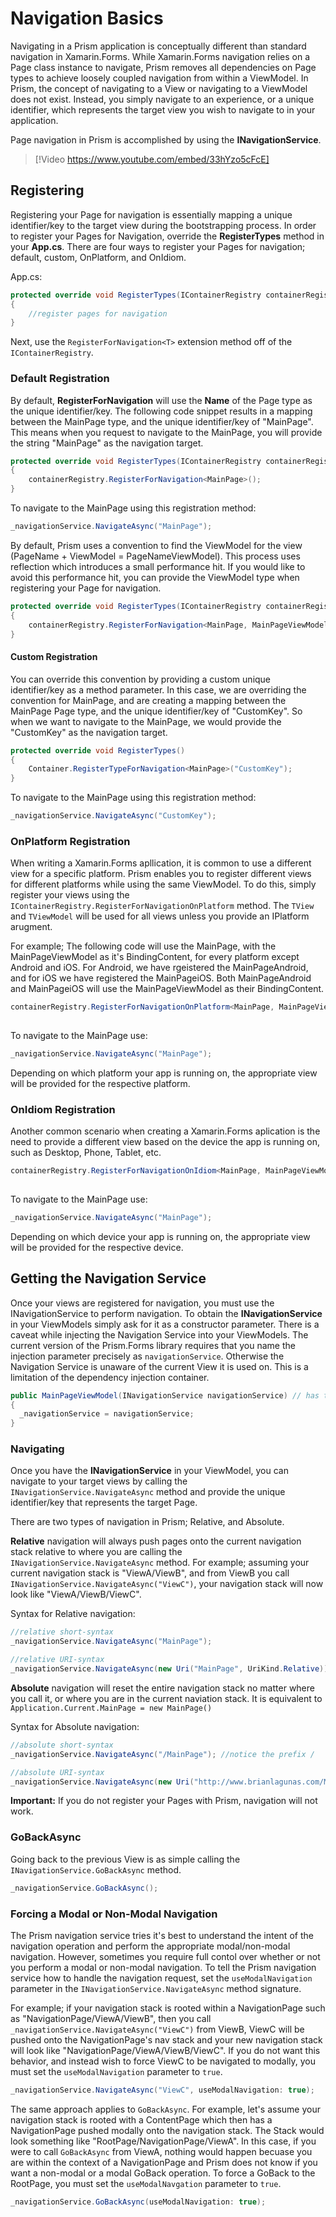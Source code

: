 # Navigation Basics

Navigating in a Prism application is conceptually different than standard navigation in Xamarin.Forms.  While Xamarin.Forms navigation relies on a Page class instance to navigate, Prism removes all dependencies on Page types to achieve loosely coupled navigation from within a ViewModel.  In Prism, the concept of navigating to a View or navigating to a ViewModel does not exist.  Instead, you simply navigate to an experience, or a unique identifier, which represents the target view you wish to navigate to in your application.

Page navigation in Prism is accomplished by using the **INavigationService**.

> [!Video https://www.youtube.com/embed/33hYzo5cFcE]

## Registering

Registering your Page for navigation is essentially mapping a unique identifier/key to the target view during the bootstrapping process.  In order to register your Pages for Navigation, override the **RegisterTypes** method in your **App.cs**. There are four ways to register your Pages for navigation; default, custom, OnPlatform, and OnIdiom.

App.cs:

```cs
protected override void RegisterTypes(IContainerRegistry containerRegistry)
{
    //register pages for navigation
}
```

Next, use the `RegisterForNavigation<T>` extension method off of the `IContainerRegistry`.  

### Default Registration

By default, **RegisterForNavigation** will use the **Name** of the Page type as the unique identifier/key.  The following code snippet results in a mapping between the MainPage type, and the unique identifier/key of "MainPage".  This means when you request to navigate to the MainPage, you will provide the string "MainPage" as the navigation target.

```cs
protected override void RegisterTypes(IContainerRegistry containerRegistry)
{
    containerRegistry.RegisterForNavigation<MainPage>();
}
```

To navigate to the MainPage using this registration method:

```cs
_navigationService.NavigateAsync("MainPage");
```

By default, Prism uses a convention to find the ViewModel for the view (PageName + ViewModel = PageNameViewModel). This process uses reflection which introduces a small performance hit. If you would like to avoid this performance hit, you can provide the ViewModel type when registering your Page for navigation.

```cs
protected override void RegisterTypes(IContainerRegistry containerRegistry)
{
    containerRegistry.RegisterForNavigation<MainPage, MainPageViewModel>();
}
```

#### Custom Registration

You can override this convention by providing a custom unique identifier/key as a method parameter.  In this case, we are overriding the convention for MainPage, and are creating a mapping between the MainPage Page type, and the unique identifier/key of "CustomKey".  So when we want to navigate to the MainPage, we would provide the "CustomKey" as the navigation target.

```cs
protected override void RegisterTypes()
{
    Container.RegisterTypeForNavigation<MainPage>("CustomKey");
}
```

To navigate to the MainPage using this registration method:

```cs
_navigationService.NavigateAsync("CustomKey");
```

### OnPlatform Registration

When writing a Xamarin.Forms apllication, it is common to use a different view for a specific platform. Prism enables you to register different views for different platforms while using the same ViewModel. To do this, simply register your views using the `IContainerRegistry.RegisterForNavigationOnPlatform` method. The `TView` and `TViewModel` will be used for all views unless you provide an IPlatform arugment.

For example; The following code will use the MainPage, with the MainPageViewModel as it's BindingContent, for every platform except Android and iOS.  For Android, we have rgeistered the MainPageAndroid, and for iOS we have registered the MainPageiOS. Both MainPageAndroid and MainPageiOS will use the MainPageViewModel as their BindingContent.

```cs
containerRegistry.RegisterForNavigationOnPlatform<MainPage, MainPageViewModel>(new Platform<MainPageAndroid>(RuntimePlatform.Android),
                                                                               new Platform<MainPageiOS>(RuntimePlatform.iOS));
```

To navigate to the MainPage use:

```cs
_navigationService.NavigateAsync("MainPage");
```

Depending on which platform your app is running on, the appropriate view will be provided for the respective platform.

### OnIdiom Registration

Another common scenario when creating a Xamarin.Forms aplication is the need to provide a different view based on the device the app is running on, such as Desktop, Phone, Tablet, etc.  

```cs
containerRegistry.RegisterForNavigationOnIdiom<MainPage, MainPageViewModel>(desktopView: typeof(MainPageDesktop),
                                                                            tabletView: typeof(MainPageTablet));
```

To navigate to the MainPage use:

```cs
_navigationService.NavigateAsync("MainPage");
```

Depending on which device your app is running on, the appropriate view will be provided for the respective device.

## Getting the Navigation Service

Once your views are registered for navigation, you must use the INavigationService to perform navigation.  To obtain the **INavigationService** in your ViewModels simply ask for it as a constructor parameter.  There is a caveat while injecting the Navigation Service into your ViewModels. The current version of the Prism.Forms library requires that you name the injection parameter precisely as ```navigationService```. Otherwise the Navigation Service is unaware of the current View it is used on.  This is a limitation of the dependency injection container.

```cs
public MainPageViewModel(INavigationService navigationService) // has to be named correctly
{
  _navigationService = navigationService;
}
```

### Navigating

Once you have the **INavigationService** in your ViewModel, you can navigate to your target views by calling the `INavigationService.NavigateAsync` method and provide the unique identifier/key that represents the target Page.

There are two types of navigation in Prism; Relative, and Absolute.

**Relative** navigation will always push pages onto the current navigation stack relative to where you are calling the `INavigationService.NavigateAsync` method. For example; assuming your current navigation stack is "ViewA/ViewB", and from ViewB you call `INavigationService.NavigateAsync("ViewC")`, your navigation stack will now look like "ViewA/ViewB/ViewC".

Syntax for Relative navigation:
```cs
//relative short-syntax
_navigationService.NavigateAsync("MainPage");

//relative URI-syntax
_navigationService.NavigateAsync(new Uri("MainPage", UriKind.Relative));
```

**Absolute** navigation will reset the entire navigation stack no matter where you call it, or where you are in the current naviation stack. It is equivalent to `Application.Current.MainPage = new MainPage()`

Syntax for Absolute navigation:
```cs
//absolute short-syntax
_navigationService.NavigateAsync("/MainPage"); //notice the prefix /

//absolute URI-syntax
_navigationService.NavigateAsync(new Uri("http://www.brianlagunas.com/MainPage", UriKind.Absolute));
```

**Important:** If you do not register your Pages with Prism, navigation will not work.

### GoBackAsync

Going back to the previous View is as simple calling the `INavigationService.GoBackAsync` method. 

```cs
_navigationService.GoBackAsync();
```

### Forcing a Modal or Non-Modal Navigation

The Prism navigation service tries it's best to understand the intent of the navigation operation and perform the appropriate modal/non-modal navigation. However, sometimes you require full contol over whether or not you perform a modal or non-modal navigation.  To tell the Prism navigation service how to handle the navigation request, set the `useModalNavigation` parameter in the `INavigationService.NavigateAsync` method signature.

For example; if your navigation stack is rooted within a NavigationPage such as "NavigationPage/ViewA/ViewB", then you call `_navigationService.NavigateAsync("ViewC")` from ViewB, ViewC will be pushed onto the NavigationPage's nav stack and your new navigation stack will look like "NavigationPage/ViewA/ViewB/ViewC".  If you do not want this behavior, and instead wish to force ViewC to be navigated to modally, you must set the `useModalNavigation` parameter to `true`.

```cs
_navigationService.NavigateAsync("ViewC", useModalNavigation: true);
```

The same approach applies to `GoBackAsync`.  For example, let's assume your navigation stack is rooted with a ContentPage which then has a NavigationPage pushed modally onto the navigation stack.  The Stack would look something like "RootPage/NavigationPage/ViewA".  In this case, if you were to call `GoBackAsync` from ViewA, nothing would happen becuase you are within the context of a NavigationPage and Prism does not know if you want a non-modal or a modal GoBack operation.  To force a GoBack to the RootPage, you must set the `useModalNavgation` parameter to `true`.

```cs
_navigationService.GoBackAsync(useModalNavigation: true);
```
